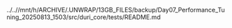 ../..//mnt/h/ARCHIVE/.UNWRAP/13GB_FILES/backup/Day07_Performance_Tuning_20250813_1503/src/duri_core/tests/README.md